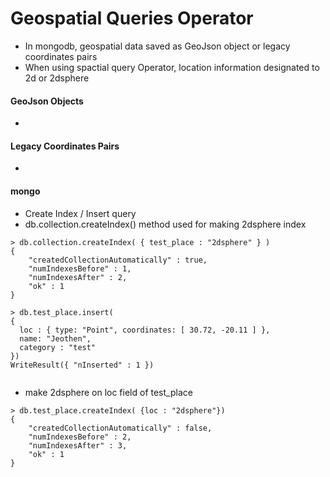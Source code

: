 # Geospatial Queries Operator

* In mongodb, geospatial data saved as GeoJson object or legacy coordinates pairs
* When using spactial query Operator, location information designated  to 2d or 2dsphere



#### GeoJson Objects

* 



#### Legacy Coordinates Pairs

* 



#### mongo

* Create Index / Insert query
* db.collection.createIndex() method used for making 2dsphere index

```shell
> db.collection.createIndex( { test_place : "2dsphere" } )
{
	"createdCollectionAutomatically" : true,
	"numIndexesBefore" : 1,
	"numIndexesAfter" : 2,
	"ok" : 1
}

> db.test_place.insert(
{
  loc : { type: "Point", coordinates: [ 30.72, -20.11 ] },
  name: "Jeothen",
  category : "test"
})
WriteResult({ "nInserted" : 1 })


```

* make 2dsphere on loc field of test_place

```shell
> db.test_place.createIndex( {loc : "2dsphere"})
{
	"createdCollectionAutomatically" : false,
	"numIndexesBefore" : 2,
	"numIndexesAfter" : 3,
	"ok" : 1
}
```

